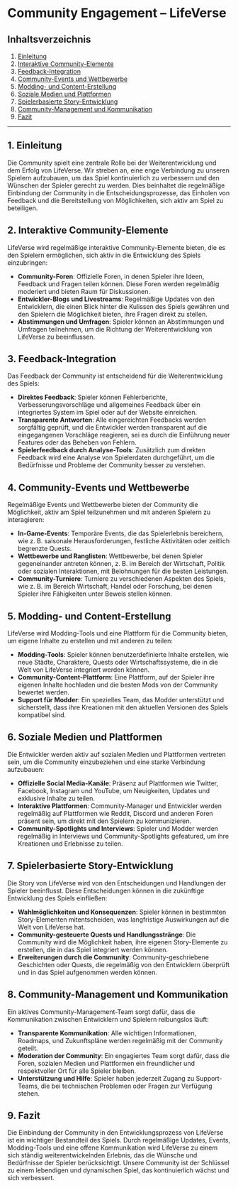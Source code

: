 # Community Engagement – LifeVerse

## Inhaltsverzeichnis
1. [Einleitung](#einleitung)
2. [Interaktive Community-Elemente](#interaktive-community-elemente)
3. [Feedback-Integration](#feedback-integration)
4. [Community-Events und Wettbewerbe](#community-events-und-wettbewerbe)
5. [Modding- und Content-Erstellung](#modding-und-content-erstellung)
6. [Soziale Medien und Plattformen](#soziale-medien-und-plattformen)
7. [Spielerbasierte Story-Entwicklung](#spielerbasierte-story-entwicklung)
8. [Community-Management und Kommunikation](#community-management-und-kommunikation)
9. [Fazit](#fazit)

---

## 1. Einleitung

Die Community spielt eine zentrale Rolle bei der Weiterentwicklung und dem Erfolg von LifeVerse. Wir streben an, eine enge Verbindung zu unseren Spielern aufzubauen, um das Spiel kontinuierlich zu verbessern und den Wünschen der Spieler gerecht zu werden. Dies beinhaltet die regelmäßige Einbindung der Community in die Entscheidungsprozesse, das Einholen von Feedback und die Bereitstellung von Möglichkeiten, sich aktiv am Spiel zu beteiligen.

## 2. Interaktive Community-Elemente

LifeVerse wird regelmäßige interaktive Community-Elemente bieten, die es den Spielern ermöglichen, sich aktiv in die Entwicklung des Spiels einzubringen:

- **Community-Foren**: Offizielle Foren, in denen Spieler ihre Ideen, Feedback und Fragen teilen können. Diese Foren werden regelmäßig moderiert und bieten Raum für Diskussionen.
- **Entwickler-Blogs und Livestreams**: Regelmäßige Updates von den Entwicklern, die einen Blick hinter die Kulissen des Spiels gewähren und den Spielern die Möglichkeit bieten, ihre Fragen direkt zu stellen.
- **Abstimmungen und Umfragen**: Spieler können an Abstimmungen und Umfragen teilnehmen, um die Richtung der Weiterentwicklung von LifeVerse zu beeinflussen.

## 3. Feedback-Integration

Das Feedback der Community ist entscheidend für die Weiterentwicklung des Spiels:

- **Direktes Feedback**: Spieler können Fehlerberichte, Verbesserungsvorschläge und allgemeines Feedback über ein integriertes System im Spiel oder auf der Website einreichen.
- **Transparente Antworten**: Alle eingereichten Feedbacks werden sorgfältig geprüft, und die Entwickler werden transparent auf die eingegangenen Vorschläge reagieren, sei es durch die Einführung neuer Features oder das Beheben von Fehlern.
- **Spielerfeedback durch Analyse-Tools**: Zusätzlich zum direkten Feedback wird eine Analyse von Spielerdaten durchgeführt, um die Bedürfnisse und Probleme der Community besser zu verstehen.

## 4. Community-Events und Wettbewerbe

Regelmäßige Events und Wettbewerbe bieten der Community die Möglichkeit, aktiv am Spiel teilzunehmen und mit anderen Spielern zu interagieren:

- **In-Game-Events**: Temporäre Events, die das Spielerlebnis bereichern, wie z. B. saisonale Herausforderungen, festliche Aktivitäten oder zeitlich begrenzte Quests.
- **Wettbewerbe und Ranglisten**: Wettbewerbe, bei denen Spieler gegeneinander antreten können, z. B. im Bereich der Wirtschaft, Politik oder sozialen Interaktionen, mit Belohnungen für die besten Leistungen.
- **Community-Turniere**: Turniere zu verschiedenen Aspekten des Spiels, wie z. B. im Bereich Wirtschaft, Handel oder Forschung, bei denen Spieler ihre Fähigkeiten unter Beweis stellen können.

## 5. Modding- und Content-Erstellung

LifeVerse wird Modding-Tools und eine Plattform für die Community bieten, um eigene Inhalte zu erstellen und mit anderen zu teilen:

- **Modding-Tools**: Spieler können benutzerdefinierte Inhalte erstellen, wie neue Städte, Charaktere, Quests oder Wirtschaftssysteme, die in die Welt von LifeVerse integriert werden können.
- **Community-Content-Plattform**: Eine Plattform, auf der Spieler ihre eigenen Inhalte hochladen und die besten Mods von der Community bewertet werden.
- **Support für Modder**: Ein spezielles Team, das Modder unterstützt und sicherstellt, dass ihre Kreationen mit den aktuellen Versionen des Spiels kompatibel sind.

## 6. Soziale Medien und Plattformen

Die Entwickler werden aktiv auf sozialen Medien und Plattformen vertreten sein, um die Community einzubeziehen und eine starke Verbindung aufzubauen:

- **Offizielle Social Media-Kanäle**: Präsenz auf Plattformen wie Twitter, Facebook, Instagram und YouTube, um Neuigkeiten, Updates und exklusive Inhalte zu teilen.
- **Interaktive Plattformen**: Community-Manager und Entwickler werden regelmäßig auf Plattformen wie Reddit, Discord und anderen Foren präsent sein, um direkt mit den Spielern zu kommunizieren.
- **Community-Spotlights und Interviews**: Spieler und Modder werden regelmäßig in Interviews und Community-Spotlights gefeatured, um ihre Kreationen und Erlebnisse zu teilen.

## 7. Spielerbasierte Story-Entwicklung

Die Story von LifeVerse wird von den Entscheidungen und Handlungen der Spieler beeinflusst. Diese Entscheidungen können in die zukünftige Entwicklung des Spiels einfließen:

- **Wahlmöglichkeiten und Konsequenzen**: Spieler können in bestimmten Story-Elementen mitentscheiden, was langfristige Auswirkungen auf die Welt von LifeVerse hat.
- **Community-gesteuerte Quests und Handlungsstränge**: Die Community wird die Möglichkeit haben, ihre eigenen Story-Elemente zu erstellen, die in das Spiel integriert werden können.
- **Erweiterungen durch die Community**: Community-geschriebene Geschichten oder Quests, die regelmäßig von den Entwicklern überprüft und in das Spiel aufgenommen werden können.

## 8. Community-Management und Kommunikation

Ein aktives Community-Management-Team sorgt dafür, dass die Kommunikation zwischen Entwicklern und Spielern reibungslos läuft:

- **Transparente Kommunikation**: Alle wichtigen Informationen, Roadmaps, und Zukunftspläne werden regelmäßig mit der Community geteilt.
- **Moderation der Community**: Ein engagiertes Team sorgt dafür, dass die Foren, sozialen Medien und Plattformen ein freundlicher und respektvoller Ort für alle Spieler bleiben.
- **Unterstützung und Hilfe**: Spieler haben jederzeit Zugang zu Support-Teams, die bei technischen Problemen oder Fragen zur Verfügung stehen.

## 9. Fazit

Die Einbindung der Community in den Entwicklungsprozess von LifeVerse ist ein wichtiger Bestandteil des Spiels. Durch regelmäßige Updates, Events, Modding-Tools und eine offene Kommunikation wird LifeVerse zu einem sich ständig weiterentwickelnden Erlebnis, das die Wünsche und Bedürfnisse der Spieler berücksichtigt. Unsere Community ist der Schlüssel zu einem lebendigen und dynamischen Spiel, das kontinuierlich wächst und sich verbessert.